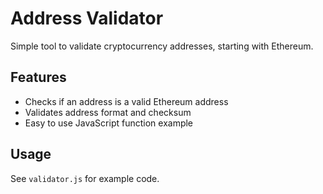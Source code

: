 # Address Validator

Simple tool to validate cryptocurrency addresses, starting with Ethereum.

## Features

- Checks if an address is a valid Ethereum address  
- Validates address format and checksum  
- Easy to use JavaScript function example

## Usage

See `validator.js` for example code.
